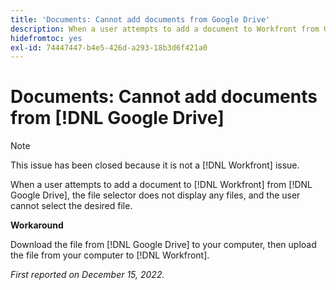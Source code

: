 ```yaml
---
title: 'Documents: Cannot add documents from Google Drive'
description: When a user attempts to add a document to Workfront from Google Drive, the file selector does not display any files, and the user cannot select the desired file.
hidefromtoc: yes
exl-id: 74447447-b4e5-426d-a293-18b3d6f421a0
---
```

# Documents: Cannot add documents from [!DNL Google Drive]

<!--On WF and WFP TOCs-->

>[!NOTE]
>
>This issue has been closed because it is not a [!DNL Workfront] issue.

When a user attempts to add a document to [!DNL Workfront] from [!DNL Google Drive], the file selector does not display any files, and the user cannot select the desired file.

**Workaround**

Download the file from [!DNL Google Drive] to your computer, then upload the file from your computer to [!DNL Workfront].

_First reported on December 15, 2022._
